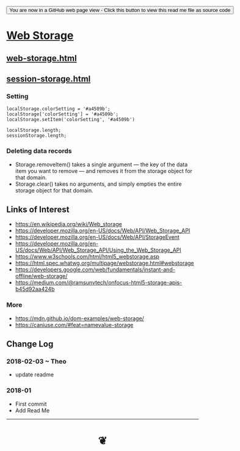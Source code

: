 <span style=display:none; >[You are now in a GitHub source code view - click this link to view Read Me file as a web page]( http://jaanga.github.io/cookbook-html/examples/web-storage/#README.md "View file as a web page." ) </span>
<div><input type=button onclick=window.location.href='https://github.com/jaanga/jaanga.github.io/tree/master/cookbook-html/examples/web-storage/';
value='You are now in a GitHub web page view - Click this button to view this read me file as source code' ></div>

# [Web Storage]( #README.md )

## [web-storage.html]( web-storage.html )

## [session-storage.html]( session-storage.html )


### Setting

````
localStorage.colorSetting = '#a4509b';
localStorage['colorSetting'] = '#a4509b';
localStorage.setItem('colorSetting', '#a4509b')

localStorage.length;
sessionStorage.length;

````

### Deleting data records


* Storage.removeItem() takes a single argument — the key of the data item you want to remove — and removes it from the storage object for that domain.
* Storage.clear() takes no arguments, and simply empties the entire storage object for that domain.



## Links of Interest

* <https://en.wikipedia.org/wiki/Web_storage>
* <https://developer.mozilla.org/en-US/docs/Web/API/Web_Storage_API>
* <https://developer.mozilla.org/en-US/docs/Web/API/StorageEvent>
* <https://developer.mozilla.org/en-US/docs/Web/API/Web_Storage_API/Using_the_Web_Storage_API>
* <https://www.w3schools.com/html/html5_webstorage.asp>
* <https://html.spec.whatwg.org/multipage/webstorage.html#webstorage>
* <https://developers.google.com/web/fundamentals/instant-and-offline/web-storage/>
* <https://medium.com/@ramsunvtech/onfocus-html5-storage-apis-b45d92aa424b>

### More

* <https://mdn.github.io/dom-examples/web-storage/>
* <https://caniuse.com/#feat=namevalue-storage>


## Change Log

### 2018-02-03 ~ Theo

* update readme


### 2018-01

* First commit
* Add Read Me


***

# <center title="hello!" ><a href=javascript:window.scrollTo(0,0); style=text-decoration:none; > ❦ </a></center>

